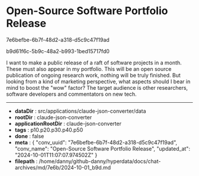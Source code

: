 # Open-Source Software Portfolio Release

7e6befbe-6b7f-48d2-a318-d5c9c47f19ad

b9d61f6c-5b9c-48a2-b993-1bed15717fd0

I want to make a public release of a raft of software projects in a month. These must also appear in my portfolio. This will be an open source publication of ongoing research  work, nothing will be truly finished. But looking from a kind of marketing perspective, what aspects should I bear in mind to boost the "wow" factor? The target audience is other researchers, software developers and commentators on new tech.

---

* **dataDir** : src/applications/claude-json-converter/data
* **rootDir** : claude-json-converter
* **applicationRootDir** : claude-json-converter
* **tags** : p10.p20.p30.p40.p50
* **done** : false
* **meta** : {
  "conv_uuid": "7e6befbe-6b7f-48d2-a318-d5c9c47f19ad",
  "conv_name": "Open-Source Software Portfolio Release",
  "updated_at": "2024-10-01T11:07:07.974502Z"
}
* **filepath** : /home/danny/github-danny/hyperdata/docs/chat-archives/md/7e6b/2024-10-01_b9d.md